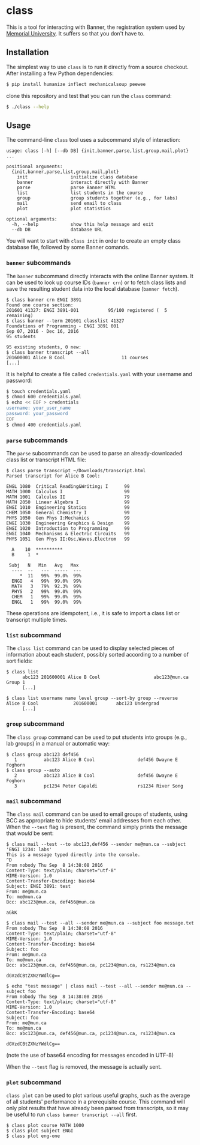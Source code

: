# class

This is a tool for interacting with Banner, the registration system used by
[Memorial University](http://www.mun.ca).
It suffers so that you don't have to.


## Installation

The simplest way to use `class` is to run it directly from a source checkout.
After installing a few Python dependencies:

```sh
$ pip install humanize inflect mechanicalsoup peewee
```

clone this repository and test that you can run the `class` command:

```sh
$ ./class --help
```


## Usage

The command-line `class` tool uses a subcommand style of interaction:

```
usage: class [-h] [--db DB] {init,banner,parse,list,group,mail,plot} ...

positional arguments:
  {init,banner,parse,list,group,mail,plot}
    init                initialize class database
    banner              interact directly with Banner
    parse               parse Banner HTML
    list                list students in the course
    group               group students together (e.g., for labs)
    mail                send email to class
    plot                plot statistics

optional arguments:
  -h, --help            show this help message and exit
  --db DB               database URL
```

You will want to start with `class init` in order to create an empty class
database file, followed by some Banner comands.


### `banner` subcommands

The `banner` subcommand directly interacts with the online Banner system.
It can be used to look up course IDs (`banner crn`) or to fetch
class lists and save the resulting student data into the local database
(`banner fetch`).

```
$ class banner crn ENGI 3891
Found one course section:
201601 41327: ENGI 3891-001           95/100 registered (  5 remaining)
$ class banner --term 201601 classlist 41327
Foundations of Programming - ENGI 3891 001
Sep 07, 2016 - Dec 16, 2016
95 students

95 existing students, 0 new:
$ class banner transcript --all
201600001 Alice B Cool                     11 courses
[...]
```

It is helpful to create a file called `credentials.yaml` with your
username and password:

```sh
$ touch credentials.yaml
$ chmod 600 credentials.yaml
$ echo << EOF > credentials
username: your_user_name
password: your_password
EOF
$ chmod 400 credentials.yaml
```


### `parse` subcommands

The `parse` subcommands can be used to parse an already-downloaded
class list or transcript HTML file:

```
$ class parse transcript ~/Downloads/transcript.html
Parsed transcript for Alice B Cool:

ENGL 1080  Critical Reading&Writing; I      99
MATH 1000  Calculus I                       99
MATH 1001  Calculus II                      79
MATH 2050  Linear Algebra I                 99
ENGI 1010  Engineering Statics              99
CHEM 1050  General Chemistry I              99
PHYS 1050  Gen Phys I:Mechanics             99
ENGI 1030  Engineering Graphics & Design    99
ENGI 1020  Introduction to Programming      99
ENGI 1040  Mechanisms & Electric Circuits   99
PHYS 1051  Gen Phys II:Osc,Waves,Electrom   99

  A    10  **********
  B     1  *

 Subj   N   Min   Avg   Max
  ----  --   ---  -----  ---
     *  11   99%  99.0%  99%
  ENGI   4   99%  99.0%  99%
  MATH   3   79%  92.3%  99%
  PHYS   2   99%  99.0%  99%
  CHEM   1   99%  99.0%  99%
  ENGL   1   99%  99.0%  99%
```

These operations are idempotent, i.e., it is safe to import a class list or
transcript multiple times.


### `list` subcommand

The `class list` command can be used to display selected pieces of information
about each student, possibly sorted according to a number of sort fields:

```
$ class list
      abc123 201600001 Alice B Cool                    abc123@mun.ca Group 1 
      [...]

$ class list username name level group --sort-by group --reverse
Alice B Cool             201600001       abc123 Undergrad
      [...]
```


### `group` subcommand

The `class group` command can be used to put students into groups
(e.g., lab groups) in a manual or automatic way:

```
$ class group abc123 def456
   1          abc123 Alice B Cool                def456 Dwayne E Foghorn
$ class group --auto
   2          abc123 Alice B Cool                def456 Dwayne E Foghorn
   3          pc1234 Peter Capaldi               rs1234 River Song
```


### `mail` subcommand

The `class mail` command can be used to email groups of students, using BCC as
appropriate to hide students' email addresses from each other.
When the `--test` flag is present, the command simply prints the message
that *would* be sent:

```
$ class mail --test --to abc123,def456 --sender me@mun.ca --subject 'ENGI 1234: labs'
This is a message typed directly into the console.
^D
From nobody Thu Sep  8 14:38:08 2016
Content-Type: text/plain; charset="utf-8"
MIME-Version: 1.0
Content-Transfer-Encoding: base64
Subject: ENGI 3891: test
From: me@mun.ca
To: me@mun.ca
Bcc: abc123@mun.ca, def456@mun.ca

aGkK
```

```
$ class mail --test --all --sender me@mun.ca --subject foo message.txt
From nobody Thu Sep  8 14:38:08 2016
Content-Type: text/plain; charset="utf-8"
MIME-Version: 1.0
Content-Transfer-Encoding: base64
Subject: foo
From: me@mun.ca
To: me@mun.ca
Bcc: abc123@mun.ca, def456@mun.ca, pc1234@mun.ca, rs1234@mun.ca

dGVzdCBtZXNzYWdlCg==
```

```
$ echo "test message" | class mail --test --all --sender me@mun.ca --subject foo
From nobody Thu Sep  8 14:38:08 2016
Content-Type: text/plain; charset="utf-8"
MIME-Version: 1.0
Content-Transfer-Encoding: base64
Subject: foo
From: me@mun.ca
To: me@mun.ca
Bcc: abc123@mun.ca, def456@mun.ca, pc1234@mun.ca, rs1234@mun.ca

dGVzdCBtZXNzYWdlCg==
```

(note the use of base64 encoding for messages encoded in UTF-8)

When the `--test` flag is removed, the message is actually sent.


### `plot` subcommand

`class plot` can be used to plot various useful graphs, such as the average of
all students' performance in a prerequisite course.
This command will only plot results that have already been parsed from
transcripts, so it may be useful to run `class banner transcript --all` first.

```
$ class plot course MATH 1000
$ class plot subject ENGI
$ class plot eng-one
```
